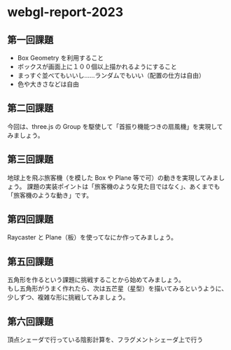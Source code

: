 # webgl-report-2023

## 第一回課題
- Box Geometry を利用すること
- ボックスが画面上に１００個以上描かれるようにすること
- まっすぐ並べてもいいし……ランダムでもいい（配置の仕方は自由）
- 色や大きさなどは自由

## 第二回課題
今回は、three.js の Group を駆使して「首振り機能つきの扇風機」を実現してみましょう。

## 第三回課題
地球上を飛ぶ旅客機（を模した Box や Plane 等で可）の動きを実現してみましょう。
課題の実装ポイントは「旅客機のような見た目ではなく」、あくまでも「旅客機のような動き」です。

## 第四回課題
Raycaster と Plane（板）を使ってなにか作ってみましょう。

## 第五回課題
五角形を作るという課題に挑戦することから始めてみましょう。  
もし五角形がうまく作れたら、次は五芒星（星型）を描いてみるというように、少しずつ、複雑な形に挑戦してみましょう。

## 第六回課題
頂点シェーダで行っている陰影計算を、フラグメントシェーダ上で行う

